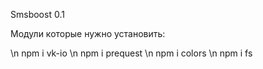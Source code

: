 Smsboost 0.1

Модули которые нужно установить:

\n npm i vk-io
\n npm i prequest
\n npm i colors
\n npm i fs

